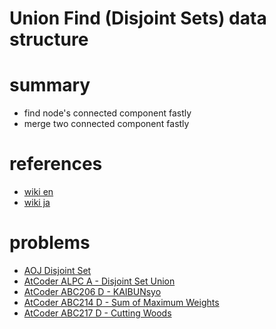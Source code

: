 # Union Find (Disjoint Sets) data structure


# summary
- find node's connected component fastly
- merge two connected component fastly


# references
- [wiki en](https://en.wikipedia.org/wiki/Disjoint-set_data_structure)
- [wiki ja](https://ja.wikipedia.org/wiki/%E7%B4%A0%E9%9B%86%E5%90%88%E3%83%87%E3%83%BC%E3%82%BF%E6%A7%8B%E9%80%A0)



# problems 
- [AOJ Disjoint Set](https://onlinejudge.u-aizu.ac.jp/courses/library/3/DSL/1/DSL_1_A)
- [AtCoder ALPC A - Disjoint Set Union](https://atcoder.jp/contests/practice2/tasks/practice2_a)
- [AtCoder ABC206 D - KAIBUNsyo](https://atcoder.jp/contests/abc206/tasks/abc206_d)
- [AtCoder ABC214 D - Sum of Maximum Weights](https://atcoder.jp/contests/abc214/tasks/abc214_d)
- [AtCoder ABC217 D - Cutting Woods](https://atcoder.jp/contests/abc217/tasks/abc217_d)